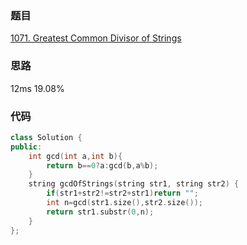 ### 题目
[1071. Greatest Common Divisor of Strings](https://leetcode-cn.com/problems/greatest-common-divisor-of-strings/submissions/)
### 思路
12ms 19.08%

### 代码
```c++
class Solution {
public:
    int gcd(int a,int b){
        return b==0?a:gcd(b,a%b);
    }
    string gcdOfStrings(string str1, string str2) {
        if(str1+str2!=str2+str1)return "";
        int n=gcd(str1.size(),str2.size());
        return str1.substr(0,n);
    }
};
```
